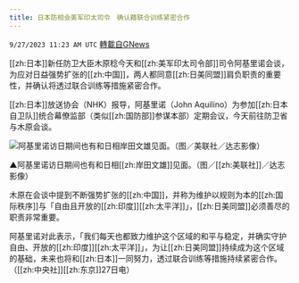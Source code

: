 ```yaml
---
title: 日本防相会美军印太司令　确认藉联合训练紧密合作
---
```

`9/27/2023 11:23 AM UTC` [轉載自GNews](https://gnews.org/articles/1747099)

[[zh:日本]]新任防卫大臣木原稔今天和[[zh:美军印太司令部]]司令阿基里诺会谈，为应对日益强势扩张的[[zh:中国]]，两人都同意[[zh:日美同盟]]肩负职责的重要性，并确认将透过联合训练等措施紧密合作。

[[zh:日本]]放送协会（NHK）报导，阿基里诺（John Aquilino）为参加[[zh:日本自卫队]]统合幕僚监部（类似[[zh:国防部]]参谋本部）定期会议，今天前往防卫省与木原会谈。

![阿基里诺访日期间也有和日相岸田文雄见面。（图／美联社／达志影像）](https://attach.setn.com/newsimages/2023/09/27/4341097-PH.jpg "阿基里诺访日期间也有和日相岸田文雄见面。（图／美联社／达志影像）")

▲阿基里诺访日期间也有和日相[[zh:岸田文雄]]见面。（图／[[zh:美联社]]／达志影像）

木原在会谈中提到不断强势扩张的[[zh:中国]]，并称为维护以规则为本的[[zh:国际秩序]]与「自由且开放的[[zh:印度]][[zh:太平洋]]」，[[zh:日美同盟]]必须善尽的职责非常重要。

阿基里诺对此表示，「我们每天也都致力维护这个区域的和平与稳定，并确实守护自由、开放的[[zh:印度]][[zh:太平洋]]」，为让[[zh:日美同盟]]持续成为这个区域的基础，未来也将和[[zh:日本]]一同努力，透过联合训练等措施持续紧密合作。（[[zh:中央社]][[zh:东京]]27日电）
